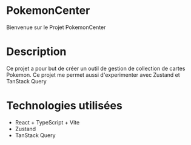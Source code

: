 # PokemonCenter

Bienvenue sur le Projet PokemonCenter

# Description 

Ce projet a pour but de créer un outil de gestion de collection de cartes Pokemon. Ce projet me permet aussi d'experimenter avec Zustand et TanStack Query

# Technologies utilisées

 - React + TypeScript + Vite
 - Zustand
 - TanStack Query
